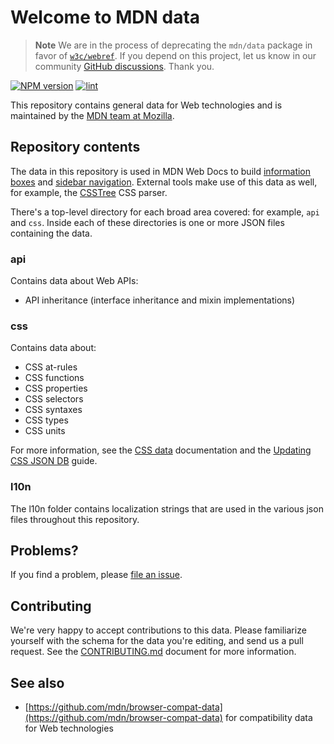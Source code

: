 # Welcome to MDN data

> **Note**
> We are in the process of deprecating the `mdn/data` package in favor of [`w3c/webref`](https://github.com/w3c/webref).
> If you depend on this project, let us know in our community [GitHub discussions](https://github.com/mdn/mdn-community/discussions/categories/platform).
> Thank you.

[![NPM version](https://img.shields.io/npm/v/mdn-data.svg)](https://www.npmjs.com/package/mdn-data)
[![lint](https://github.com/mdn/data/actions/workflows/lint.yml/badge.svg)](https://github.com/mdn/data/actions/workflows/lint.yml)

This repository contains general data for Web technologies and is maintained by the [MDN team at Mozilla](https://wiki.mozilla.org/MDN).

## Repository contents

The data in this repository is used in MDN Web Docs to build [information boxes](https://developer.mozilla.org/en-US/docs/Web/CSS/background) and [sidebar navigation](https://developer.mozilla.org/en-US/docs/Web/API/Window).
External tools make use of this data as well, for example, the [CSSTree](https://github.com/csstree/csstree/) CSS parser.

There's a top-level directory for each broad area covered: for example, `api` and `css`.
Inside each of these directories is one or more JSON files containing the data.

### api

Contains data about Web APIs:

- API inheritance (interface inheritance and mixin implementations)

### css

Contains data about:

- CSS at-rules
- CSS functions
- CSS properties
- CSS selectors
- CSS syntaxes
- CSS types
- CSS units

For more information, see the [CSS data](./css/README.md) documentation and the [Updating CSS JSON DB](./docs/updating_css_json.md) guide.

### l10n

The l10n folder contains localization strings that are used in the various
json files throughout this repository.

## Problems?

If you find a problem, please [file an issue](https://github.com/mdn/data/issues/new).

## Contributing

We're very happy to accept contributions to this data.
Please familiarize yourself with the schema for the data you're editing, and send us a pull request.
See the [CONTRIBUTING.md](./CONTRIBUTING.md) document for more information.

## See also

- [https://github.com/mdn/browser-compat-data](https://github.com/mdn/browser-compat-data)
  for compatibility data for Web technologies
